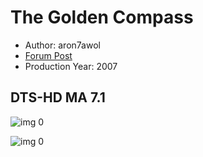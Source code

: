 # The Golden Compass

* Author: aron7awol
* [Forum Post](https://www.avsforum.com/threads/bass-eq-for-filtered-movies.2995212/post-57622554)
* Production Year: 2007

## DTS-HD MA 7.1

![img 0](https://i.imgur.com/TRnSd5P.jpg)

![img 0](https://i.imgur.com/9BPlTQ2.jpg)

